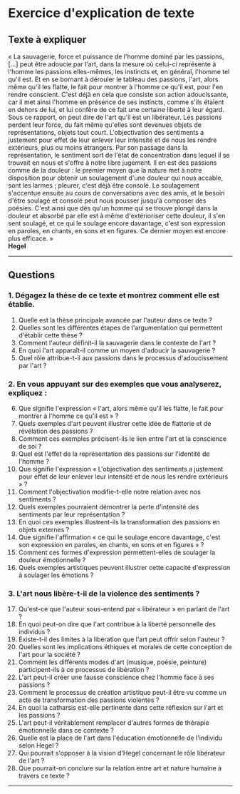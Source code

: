 # Exercice d'explication de texte

## Texte à expliquer
« La sauvagerie, force et puissance de l'homme dominé par les passions, […] peut être adoucie par l'art, dans la mesure où celui-ci représente à l'homme les passions elles-mêmes, les instincts et, en général, l'homme tel qu'il est. Et en se bornant à dérouler le tableau des passions, l'art, alors même qu'il les flatte, le fait pour montrer à l'homme ce qu'il est, pour l'en rendre conscient. C'est déjà en cela que consiste son action adoucissante, car il met ainsi l'homme en présence de ses instincts, comme s'ils étaient en dehors de lui, et lui confère de ce fait une certaine liberté à leur égard. Sous ce rapport, on peut dire de l'art qu'il est un libérateur. Les passions perdent leur force, du fait même qu'elles sont devenues objets de représentations, objets tout court. L'objectivation des sentiments a justement pour effet de leur enlever leur intensité et de nous les rendre extérieurs, plus ou moins étrangers. Par son passage dans la représentation, le sentiment sort de l'état de concentration dans lequel il se trouvait en nous et s'offre à notre libre jugement. Il en est des passions comme de la douleur : le premier moyen que la nature met à notre disposition pour obtenir un soulagement d'une douleur qui nous accable, sont les larmes ; pleurer, c'est déjà être consolé. Le soulagement s'accentue ensuite au cours de conversations avec des amis, et le besoin d'être soulagé et consolé peut nous pousser jusqu'à composer des poésies. C'est ainsi que dès qu'un homme qui se trouve plongé dans la douleur et absorbé par elle est à même d'extérioriser cette douleur, il s'en sent soulagé, et ce qui le soulage encore davantage, c'est son expression en paroles, en chants, en sons et en figures. Ce dernier moyen est encore plus efficace. »  
**Hegel**

---

## Questions

### 1. Dégagez la thèse de ce texte et montrez comment elle est établie.
1. Quelle est la thèse principale avancée par l'auteur dans ce texte ?
2. Quelles sont les différentes étapes de l'argumentation qui permettent d'établir cette thèse ?
3. Comment l'auteur définit-il la sauvagerie dans le contexte de l'art ?
4. En quoi l'art apparaît-il comme un moyen d'adoucir la sauvagerie ?
5. Quel rôle attribue-t-il aux passions dans le processus d'adoucissement par l'art ?

### 2. En vous appuyant sur des exemples que vous analyserez, expliquez :
6. Que signifie l'expression « l'art, alors même qu'il les flatte, le fait pour montrer à l'homme ce qu'il est » ?
7. Quels exemples d'art peuvent illustrer cette idée de flatterie et de révélation des passions ?
8. Comment ces exemples précisent-ils le lien entre l'art et la conscience de soi ?
9. Quel est l'effet de la représentation des passions sur l'identité de l'homme ?
10. Que signifie l'expression « L'objectivation des sentiments a justement pour effet de leur enlever leur intensité et de nous les rendre extérieurs » ?
11. Comment l'objectivation modifie-t-elle notre relation avec nos sentiments ?
12. Quels exemples pourraient démontrer la perte d'intensité des sentiments par leur représentation ?
13. En quoi ces exemples illustrent-ils la transformation des passions en objets externes ?
14. Que signifie l'affirmation « ce qui le soulage encore davantage, c'est son expression en paroles, en chants, en sons et en figures » ?
15. Comment ces formes d'expression permettent-elles de soulager la douleur émotionnelle ?
16. Quels exemples artistiques peuvent illustrer cette capacité d'expression à soulager les émotions ?

### 3. L'art nous libère-t-il de la violence des sentiments ?
17. Qu'est-ce que l'auteur sous-entend par « libérateur » en parlant de l'art ?
18. En quoi peut-on dire que l'art contribue à la liberté personnelle des individus ?
19. Existe-t-il des limites à la libération que l'art peut offrir selon l'auteur ?
20. Quelles sont les implications éthiques et morales de cette conception de l'art pour la société ?
21. Comment les différents modes d'art (musique, poésie, peinture) participent-ils à ce processus de libération ?
22. L'art peut-il créer une fausse conscience chez l'homme face à ses passions ?
23. Comment le processus de création artistique peut-il être vu comme un acte de transformation des passions violentes ?
24. En quoi la catharsis est-elle pertinente dans cette réflexion sur l'art et les passions ?
25. L'art peut-il véritablement remplacer d'autres formes de thérapie émotionnelle dans ce contexte ?
26. Quelle est la place de l'art dans l'éducation émotionnelle de l'individu selon Hegel ?
27. Qui pourrait s'opposer à la vision d'Hegel concernant le rôle libérateur de l'art ?
28. Que pourrait-on conclure sur la relation entre art et nature humaine à travers ce texte ?

---

